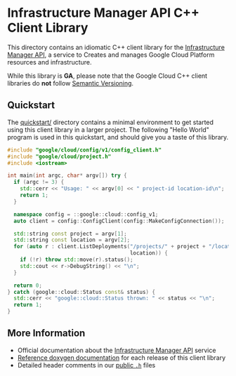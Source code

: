 # Infrastructure Manager API C++ Client Library

This directory contains an idiomatic C++ client library for the
[Infrastructure Manager API][cloud-service-docs], a service to Creates and
manages Google Cloud Platform resources and infrastructure.

While this library is **GA**, please note that the Google Cloud C++ client
libraries do **not** follow [Semantic Versioning](https://semver.org/).

## Quickstart

The [quickstart/](quickstart/README.md) directory contains a minimal environment
to get started using this client library in a larger project. The following
"Hello World" program is used in this quickstart, and should give you a taste of
this library.

<!-- inject-quickstart-start -->

```cc
#include "google/cloud/config/v1/config_client.h"
#include "google/cloud/project.h"
#include <iostream>

int main(int argc, char* argv[]) try {
  if (argc != 3) {
    std::cerr << "Usage: " << argv[0] << " project-id location-id\n";
    return 1;
  }

  namespace config = ::google::cloud::config_v1;
  auto client = config::ConfigClient(config::MakeConfigConnection());

  std::string const project = argv[1];
  std::string const location = argv[2];
  for (auto r : client.ListDeployments("/projects/" + project + "/locations/" +
                                       location)) {
    if (!r) throw std::move(r).status();
    std::cout << r->DebugString() << "\n";
  }

  return 0;
} catch (google::cloud::Status const& status) {
  std::cerr << "google::cloud::Status thrown: " << status << "\n";
  return 1;
}
```

<!-- inject-quickstart-end -->

## More Information

- Official documentation about the
  [Infrastructure Manager API][cloud-service-docs] service
- [Reference doxygen documentation][doxygen-link] for each release of this
  client library
- Detailed header comments in our [public `.h`][source-link] files

[cloud-service-docs]: https://cloud.google.com/infrastructure-manager/docs
[doxygen-link]: https://cloud.google.com/cpp/docs/reference/config/latest/
[source-link]: https://github.com/googleapis/google-cloud-cpp/tree/main/google/cloud/config
